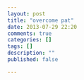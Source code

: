 ```yaml
---
layout: post
title: "overcome pat"
date: 2013-07-29 22:20
comments: true
categories: []
tags: []
description: ""
published: false

---
```

